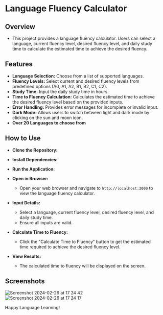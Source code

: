 # Language Fluency Calculator

## Overview
- This project provides a language fluency calculator. Users can select a language, current fluency level, desired fluency level, and daily study time to calculate the estimated time to achieve the desired fluency.

## Features
- **Language Selection:** Choose from a list of supported languages.
- **Fluency Levels:** Select current and desired fluency levels from predefined options (A0, A1, A2, B1, B2, C1, C2).
- **Study Time:** Input the daily study time in hours.
- **Time to Fluency Calculation:** Calculates the estimated time to achieve the desired fluency level based on the provided inputs.
- **Error Handling:** Provides error messages for incomplete or invalid input.
- **Dark Mode:** Allows users to switch between light and dark mode by clicking on the sun and moon icon. 
- **Over 20 Languages to choose from**

## How to Use
- **Clone the Repository:**

- **Install Dependencies:**
  
- **Run the Application:**

- **Open in Browser:**
  - Open your web browser and navigate to `http://localhost:3000` to view the language fluency calculator.

- **Input Details:**
  - Select a language, current fluency level, desired fluency level, and daily study time.
  - Ensure all inputs are valid.

- **Calculate Time to Fluency:**
  - Click the "Calculate Time to Fluency" button to get the estimated time required to achieve the desired fluency level.

- **View Results:**
  - The calculated time to fluency will be displayed on the screen.

## Screenshots
![Screenshot 2024-02-26 at 17 24 42](https://github.com/jamied21/Language_App/assets/53196549/c5915eb5-9a86-4c80-9328-8f1f90f35c1f)
![Screenshot 2024-02-26 at 17 24 17](https://github.com/jamied21/Language_App/assets/53196549/a147e055-2a7b-4191-8d49-c9e43fc00d28)


Happy Language Learning!
